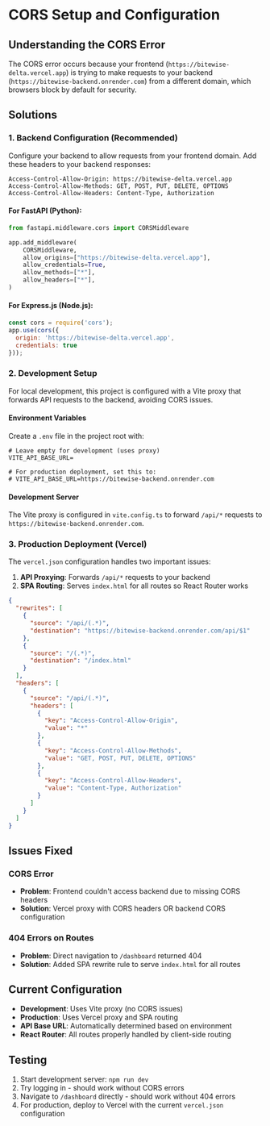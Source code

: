# CORS Setup and Configuration

## Understanding the CORS Error

The CORS error occurs because your frontend (`https://bitewise-delta.vercel.app`) is trying to make requests to your backend (`https://bitewise-backend.onrender.com`) from a different domain, which browsers block by default for security.

## Solutions

### 1. Backend Configuration (Recommended)

Configure your backend to allow requests from your frontend domain. Add these headers to your backend responses:

```
Access-Control-Allow-Origin: https://bitewise-delta.vercel.app
Access-Control-Allow-Methods: GET, POST, PUT, DELETE, OPTIONS
Access-Control-Allow-Headers: Content-Type, Authorization
```

#### For FastAPI (Python):
```python
from fastapi.middleware.cors import CORSMiddleware

app.add_middleware(
    CORSMiddleware,
    allow_origins=["https://bitewise-delta.vercel.app"],
    allow_credentials=True,
    allow_methods=["*"],
    allow_headers=["*"],
)
```

#### For Express.js (Node.js):
```javascript
const cors = require('cors');
app.use(cors({
  origin: 'https://bitewise-delta.vercel.app',
  credentials: true
}));
```

### 2. Development Setup

For local development, this project is configured with a Vite proxy that forwards API requests to the backend, avoiding CORS issues.

#### Environment Variables

Create a `.env` file in the project root with:

```
# Leave empty for development (uses proxy)
VITE_API_BASE_URL=

# For production deployment, set this to:
# VITE_API_BASE_URL=https://bitewise-backend.onrender.com
```

#### Development Server

The Vite proxy is configured in `vite.config.ts` to forward `/api/*` requests to `https://bitewise-backend.onrender.com`.

### 3. Production Deployment (Vercel)

The `vercel.json` configuration handles two important issues:

1. **API Proxying**: Forwards `/api/*` requests to your backend
2. **SPA Routing**: Serves `index.html` for all routes so React Router works

```json
{
  "rewrites": [
    {
      "source": "/api/(.*)",
      "destination": "https://bitewise-backend.onrender.com/api/$1"
    },
    {
      "source": "/(.*)",
      "destination": "/index.html"
    }
  ],
  "headers": [
    {
      "source": "/api/(.*)",
      "headers": [
        {
          "key": "Access-Control-Allow-Origin",
          "value": "*"
        },
        {
          "key": "Access-Control-Allow-Methods",
          "value": "GET, POST, PUT, DELETE, OPTIONS"
        },
        {
          "key": "Access-Control-Allow-Headers",
          "value": "Content-Type, Authorization"
        }
      ]
    }
  ]
}
```

## Issues Fixed

### CORS Error
- **Problem**: Frontend couldn't access backend due to missing CORS headers
- **Solution**: Vercel proxy with CORS headers OR backend CORS configuration

### 404 Errors on Routes
- **Problem**: Direct navigation to `/dashboard` returned 404
- **Solution**: Added SPA rewrite rule to serve `index.html` for all routes

## Current Configuration

- **Development**: Uses Vite proxy (no CORS issues)
- **Production**: Uses Vercel proxy and SPA routing
- **API Base URL**: Automatically determined based on environment
- **React Router**: All routes properly handled by client-side routing

## Testing

1. Start development server: `npm run dev`
2. Try logging in - should work without CORS errors
3. Navigate to `/dashboard` directly - should work without 404 errors
4. For production, deploy to Vercel with the current `vercel.json` configuration 